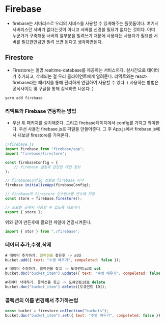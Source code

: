 # Firebase
- firebase는 서버리스로 우리의 서비스를 사용할 수 있게해주는 플랫폼이다. 여기서 서버리스란 서버가 없다는것이 아니고 서버를 신경쓸 필요가 없다는 것이다. 이미 누군가가 구축해둔 서버의 일부분을 빌려쓰기 때문에 사용자는 사용자가 필요한 서버를 필요한만큼만 빌려 쓰면 된다고 생각하면된다.

## Firestore
- Firestore는 일명 realtime-database를 제공하는 서비스이다. 실시간으로 데이터가 추가되고, 삭제되는 걸 우리 클라이언트에게 알려준다. 리액트와는 react-firebase라는 패키지를 통해 편리하게 연결하여 사용할 수 있다. ( 사용하는 방법은 공식사이트 및 구글을 통해 검색하면 나온다. )
```
yarn add firebase
```
### 리액트와 Firebase 연동하는 방법
- 우선 위 패키지를 설치해준다. 그리고 firebase페이지에서 config를 가지고 와야한다. 우선 사용전 firebase.js로 파일을 만들어준다. 그 후 App.js에서 firebase.js에서 내보낸 firestore를 가져온다. 

```javascript
//firebase.js
import firebase from "firebase/app";
import "firebase/firestore";

const firebaseConfig = {
    // firebase 설정과 관련된 개인 정보
};

// firebaseConfig 정보로 firebase 시작
firebase.initializeApp(firebaseConfig);

// firebase의 firestore 인스턴스를 변수에 저장
const store = firebase.firestore();

// 필요한 곳에서 사용할 수 있도록 내보내기
export { store };
```
위와 같이 만든후에 필요한 파일에 연결시켜준다.
```javascript
import { stor } from "./firebase";
```


### 데이터 추가,수정,삭제
```javascript
# 데이터 추가하기. 콜렉션을 찾은후 -> add 
bucket.add({ text: "수영 배우기", compeleted: false });

# 데이터 수정하기, 콜렉션을 찾고 -> 도큐먼트id로 set
bucket.doc("bucket_item").update({ text: "수영 배우기", compeleted: false });

#데이터 삭제하기, 콜렉션을 찾고 -> 도큐먼트id로 delete
bucket.doc("bucket_item").delete([도큐먼트 ID]);
```

### 콜렉션의 이름 변경해서 추가하는법
```javascript
const bucket = firestore.collection("buckets");
bucket.doc("bucket_item").set({ text: "수영 배우기", compeleted: false });
```
